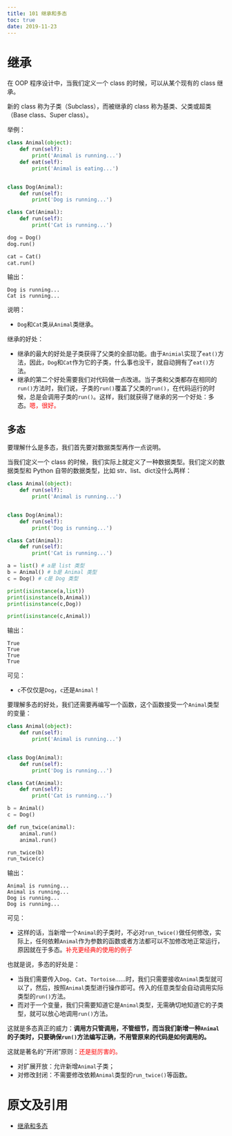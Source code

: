 ```yaml
---
title: 101 继承和多态
toc: true
date: 2019-11-23
---
```


# 继承

在 OOP 程序设计中，当我们定义一个 class 的时候，可以从某个现有的 class 继承。

新的 class 称为子类（Subclass），而被继承的 class 称为基类、父类或超类（Base class、Super class）。

举例：


```py
class Animal(object):
    def run(self):
        print('Animal is running...')
    def eat(self):
        print('Animal is eating...')


class Dog(Animal):
    def run(self):
        print('Dog is running...')

class Cat(Animal):
    def run(self):
        print('Cat is running...')

dog = Dog()
dog.run()

cat = Cat()
cat.run()
```

输出：

```
Dog is running...
Cat is running...
```

说明：

- `Dog`和`Cat`类从`Animal`类继承。

继承的好处：

- 继承的最大的好处是子类获得了父类的全部功能。由于`Animial`实现了`eat()`方法，因此，`Dog`和`Cat`作为它的子类，什么事也没干，就自动拥有了`eat()`方法。
- 继承的第二个好处需要我们对代码做一点改进。当子类和父类都存在相同的`run()`方法时，我们说，子类的`run()`覆盖了父类的`run()`，在代码运行的时候，总是会调用子类的`run()`。这样，我们就获得了继承的另一个好处：多态。<span style="color:red;">嗯，很好。</span>



## 多态


要理解什么是多态，我们首先要对数据类型再作一点说明。

当我们定义一个 class 的时候，我们实际上就定义了一种数据类型。我们定义的数据类型和 Python 自带的数据类型，比如 str、list、dict没什么两样：

```py
class Animal(object):
    def run(self):
        print('Animal is running...')


class Dog(Animal):
    def run(self):
        print('Dog is running...')

class Cat(Animal):
    def run(self):
        print('Cat is running...')

a = list() # a是 list 类型
b = Animal() # b是 Animal 类型
c = Dog() # c是 Dog 类型

print(isinstance(a,list))
print(isinstance(b,Animal))
print(isinstance(c,Dog))

print(isinstance(c,Animal))
```

输出：

```
True
True
True
True
```

可见：

- `c`不仅仅是`Dog`，`c`还是`Animal`！


要理解多态的好处，我们还需要再编写一个函数，这个函数接受一个`Animal`类型的变量：

```py
class Animal(object):
    def run(self):
        print('Animal is running...')


class Dog(Animal):
    def run(self):
        print('Dog is running...')

class Cat(Animal):
    def run(self):
        print('Cat is running...')

b = Animal()
c = Dog()

def run_twice(animal):
    animal.run()
    animal.run()

run_twice(b)
run_twice(c)
```

输出：

```
Animal is running...
Animal is running...
Dog is running...
Dog is running...
```

可见：

- 这样的话，当新增一个`Animal`的子类时，不必对`run_twice()`做任何修改，实际上，任何依赖`Animal`作为参数的函数或者方法都可以不加修改地正常运行，原因就在于多态。<span style="color:red;">补充更经典的使用的例子</span>

也就是说，多态的好处是：

- 当我们需要传入`Dog`、`Cat`、`Tortoise`……时，我们只需要接收`Animal`类型就可以了，然后，按照`Animal`类型进行操作即可。传入的任意类型会自动调用实际类型的`run()`方法。
- 而对于一个变量，我们只需要知道它是`Animal`类型，无需确切地知道它的子类型，就可以放心地调用`run()`方法。

这就是多态真正的威力：**调用方只管调用，不管细节，而当我们新增一种`Animal`的子类时，只要确保`run()`方法编写正确，不用管原来的代码是如何调用的。**

这就是著名的“开闭”原则：<span style="color:red;">还是挺厉害的。</span>

- 对扩展开放：允许新增`Animal`子类；
- 对修改封闭：不需要修改依赖`Animal`类型的`run_twice()`等函数。





# 原文及引用

- [继承和多态](https://www.liaoxuefeng.com/wiki/0014316089557264a6b348958f449949df42a6d3a2e542c000/001431865288798deef438d865e4c2985acff7e9fad15e3000)
